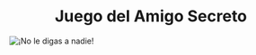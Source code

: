 <h1 align="center">Juego del Amigo Secreto</h1>

![¡No le digas a nadie!](https://github.com/user-attachments/assets/9319761f-fc44-4906-a150-1d3c5a06faca)
